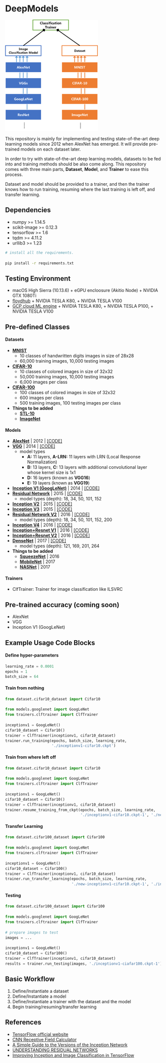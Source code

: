 # DeepModels

<img width="300px" src="./overview.png">

This repository is mainly for implementing and testing state-of-the-art deep learning models since 2012 when AlexNet has emerged. It will provide pre-trained models on each dataset later.

In order to try with state-of-the-art deep learning models, datasets to be fed into and training methods should be also come along. This repository comes with three main parts, **Dataset**, **Model**, and **Trainer** to ease this process.

Dataset and model should be provided to a trainer, and then the trainer knows how to run training, resuming where the last training is left off, and transfer learning.

## Dependencies
- numpy >= 1.14.5
- scikit-image >= 0.12.3
- tensorflow >= 1.6
- tqdm >= 4.11.2
- urllib3 >= 1.23

```sh
# install all the requirements.

pip install -r requirements.txt
```

## Testing Environment
- macOS High Sierra (10.13.6) + eGPU encloosure (Akitio Node) + NVIDIA GTX 1080Ti
- [floydhub](https://www.floydhub.com/) + NVIDIA TESLA K80, + NVIDIA TESLA V100
- [GCP cloud ML engine](https://cloud.google.com/ml-engine/) + NVIDIA TESLA K80, + NVIDIA TESLA P100, + NVIDIA TESLA V100

## Pre-defined Classes
#### Datasets
- **[MNIST](http://yann.lecun.com/exdb/mnist)**
  - 10 classes of handwritten digits images in size of 28x28
  - 60,000 training images, 10,000 testing images
- **[CIFAR-10](https://www.cs.toronto.edu/~kriz/cifar.html)**
  - 10 classes of colored images in size of 32x32
  - 50,000 training images, 10,000 testing images
  - 6,000 images per class
- **[CIFAR-100](https://www.cs.toronto.edu/~kriz/cifar.html)**
  - 100 classes of colored images in size of 32x32
  - 600 images per class
  - 500 training images, 100 testing images per class
- **Things to be added**
  - **[STL-10](https://cs.stanford.edu/~acoates/stl10/)**
  - **[ImageNet](http://www.image-net.org/)**

#### Models
- **[AlexNet](https://papers.nips.cc/paper/4824-imagenet-classification-with-deep-convolutional-neural-networks.pdf)** | 2012 | [[CODE]](./models/alexnet.py)
- **[VGG](https://arxiv.org/pdf/1409.1556.pdf)** | 2014 | [[CODE]](./models/vgg.py)
  - model types
    - **A:** 11 layers, **A-LRN:** 11 layers with LRN (Local Response Normalization)
    - **B:** 13 layers, **C:** 13 layers with additional convolutional layer whose kernel size is 1x1
    - **D:** 16 layers (known as **VGG16**)
    - **E:** 19 layers (known as **VGG19**)
- **[Inception V1 (GoogLeNet)](https://arxiv.org/pdf/1409.4842.pdf)** | 2014 | [[CODE]](./models/googlenet.py)
- **[Residual Network](https://arxiv.org/pdf/1512.03385.pdf)** | 2015 | [[CODE]](./models/resnet.py)
  - model types (depth): 18, 34, 50, 101, 152
- **[Inception V2](https://arxiv.org/pdf/1512.00567v3.pdf)** | 2015 | [[CODE]](./models/inception_v2.py)
- **[Inception V3](https://arxiv.org/pdf/1512.00567v3.pdf)** | 2015 | [[CODE]](./models/inception_v3.py)
- **[Residual Network V2](https://arxiv.org/pdf/1603.05027.pdf)** | 2016 | [[CODE]](./models/resnet_v2.py)
  - model types (depth): 18, 34, 50, 101, 152, 200
- **[Inception V4](https://arxiv.org/pdf/1602.07261.pdf)** | 2016 | [[CODE]](./models/inception_v4.py)
- **[Inception+Resnet V1](https://arxiv.org/pdf/1602.07261.pdf)** | 2016 | [[CODE]](./models/inception_resnet_v1.py)
- **[Inception+Resnet V2](https://arxiv.org/pdf/1602.07261.pdf)** | 2016 | [[CODE]](./models/inception_resnet_v2.py)
- **[DenseNet](https://arxiv.org/pdf/1608.06993.pdf)** | 2017 | [[CODE]](./models/densenet.py)
  - model types (depth): 121, 169, 201, 264
- **Things to be added**
  - **[SqueezeNet](https://arxiv.org/abs/1602.07360)** | 2016
  - **[MobileNet](https://arxiv.org/pdf/1704.04861.pdf)** | 2017
  - **[NASNet](https://arxiv.org/pdf/1707.07012.pdf)** | 2017

#### Trainers
- ClfTrainer: Trainer for image classification like ILSVRC

## Pre-trained accuracy (coming soon)
- AlexNet
- VGG
- Inception V1 (GoogLeNet)

## Example Usage Code Blocks
#### Define hyper-parameters
```python
learning_rate = 0.0001
epochs = 1
batch_size = 64
```

#### Train from nothing
```python
from dataset.cifar10_dataset import Cifar10

from models.googlenet import GoogLeNet
from trainers.clftrainer import ClfTrainer

inceptionv1 = GoogLeNet()
cifar10_dataset = Cifar10()
trainer = ClfTrainer(inceptionv1, cifar10_dataset)
trainer.run_training(epochs, batch_size, learning_rate,
                     './inceptionv1-cifar10.ckpt')
```

#### Train from where left off
```python
from dataset.cifar10_dataset import Cifar10

from models.googlenet import GoogLeNet
from trainers.clftrainer import ClfTrainer

inceptionv1 = GoogLeNet()
cifar10_dataset = Cifar10()
trainer = ClfTrainer(inceptionv1, cifar10_dataset)
trainer.resume_training_from_ckpt(epochs, batch_size, learning_rate,
                                  './inceptionv1-cifar10.ckpt-1', './new-inceptionv1-cifar10.ckpt')
```

#### Transfer Learning
```python
from dataset.cifar100_dataset import Cifar100

from models.googlenet import GoogLeNet
from trainers.clftrainer import ClfTrainer

inceptionv1 = GoogLeNet()
cifar10_dataset = Cifar100()
trainer = ClfTrainer(inceptionv1, cifar10_dataset)
trainer.run_transfer_learning(epochs, batch_size, learning_rate,
                              './new-inceptionv1-cifar10.ckpt-1', './inceptionv1-ciafar100.ckpt')
```

#### Testing
```python
from dataset.cifar100_dataset import Cifar100

from models.googlenet import GoogLeNet
from trainers.clftrainer import ClfTrainer

# prepare images to test
images = ...

inceptionv1 = GoogLeNet()
cifar10_dataset = Cifar100()
trainer = ClfTrainer(inceptionv1, cifar10_dataset)
results = trainer.run_testing(images, './inceptionv1-ciafar100.ckpt-1')
```

## Basic Workflow
1. Define/Instantiate a dataset
2. Define/Instantiate a model
3. Define/Instantiate a trainer with the dataset and the model
4. Begin training/resuming/transfer learning

## References
- [TensorFlow official website](https://www.tensorflow.org/)
- [CNN Receptive Field Calculator](http://fomoro.com/tools/receptive-fields/index.html)
- [A Simple Guide to the Versions of the Inception Network](https://towardsdatascience.com/a-simple-guide-to-the-versions-of-the-inception-network-7fc52b863202)
- [UNDERSTANDING RESIDUAL NETWORKS](https://towardsdatascience.com/understanding-residual-networks-9add4b664b03)
- [Improving Inception and Image Classification in TensorFlow](https://ai.googleblog.com/2016/08/improving-inception-and-image.html)
